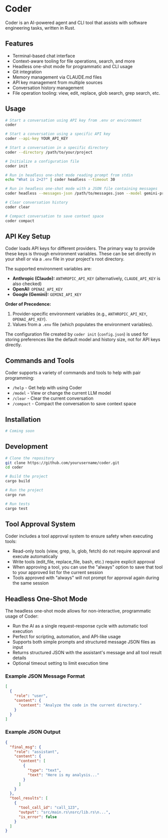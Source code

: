 # Coder

Coder is an AI-powered agent and CLI tool that assists with software engineering tasks, written in Rust.

## Features

- Terminal-based chat interface
- Context-aware tooling for file operations, search, and more
- Headless one-shot mode for programmatic and CLI usage
- Git integration
- Memory management via CLAUDE.md files
- API key management from multiple sources
- Conversation history management
- File operation tooling: view, edit, replace, glob search, grep search, etc.

## Usage

```bash
# Start a conversation using API key from .env or environment
coder

# Start a conversation using a specific API key
coder --api-key YOUR_API_KEY

# Start a conversation in a specific directory
coder --directory /path/to/your/project

# Initialize a configuration file
coder init

# Run in headless one-shot mode reading prompt from stdin
echo "What is 2+2?" | coder headless --timeout 30

# Run in headless one-shot mode with a JSON file containing messages
coder headless --messages-json /path/to/messages.json --model gemini-pro

# Clear conversation history
coder clear

# Compact conversation to save context space
coder compact
```

## API Key Setup

Coder loads API keys for different providers. The primary way to provide these keys is through environment variables. These can be set directly in your shell or via a `.env` file in your project's root directory.

The supported environment variables are:

- **Anthropic (Claude):** `ANTHROPIC_API_KEY` (alternatively, `CLAUDE_API_KEY` is also checked)
- **OpenAI:** `OPENAI_API_KEY`
- **Google (Gemini):** `GEMINI_API_KEY`

**Order of Precedence:**

1.  Provider-specific environment variables (e.g., `ANTHROPIC_API_KEY`, `OPENAI_API_KEY`).
2.  Values from a `.env` file (which populates the environment variables).

The configuration file created by `coder init` (`config.json`) is used for storing preferences like the default model and history size, not for API keys directly.

## Commands and Tools

Coder supports a variety of commands and tools to help with pair programming:

- `/help` - Get help with using Coder
- `/model` - View or change the current LLM model
- `/clear` - Clear the current conversation
- `/compact` - Compact the conversation to save context space

## Installation

```bash
# Coming soon
```

## Development

```bash
# Clone the repository
git clone https://github.com/yourusername/coder.git
cd coder

# Build the project
cargo build

# Run the project
cargo run

# Run tests
cargo test
```

## Tool Approval System

Coder includes a tool approval system to ensure safety when executing tools:

- Read-only tools (view, grep, ls, glob, fetch) do not require approval and execute automatically
- Write tools (edit_file, replace_file, bash, etc.) require explicit approval
- When approving a tool, you can use the "always" option to save that tool to your approved list for the current session
- Tools approved with "always" will not prompt for approval again during the same session

## Headless One-Shot Mode

The headless one-shot mode allows for non-interactive, programmatic usage of Coder:

- Run the AI as a single request-response cycle with automatic tool execution
- Perfect for scripting, automation, and API-like usage
- Supports both simple prompts and structured message JSON files as input
- Returns structured JSON with the assistant's message and all tool result details
- Optional timeout setting to limit execution time

### Example JSON Message Format

```json
[
  {
    "role": "user",
    "content": {
      "content": "Analyze the code in the current directory."
    }
  }
]
```

### Example JSON Output

```json
{
  "final_msg": {
    "role": "assistant",
    "content": {
      "content": [
        {
          "type": "text",
          "text": "Here is my analysis..."
        }
      ]
    }
  },
  "tool_results": [
    {
      "tool_call_id": "call_123",
      "output": "src/main.rs\nsrc/lib.rs\n...",
      "is_error": false
    }
  ]
}
```

